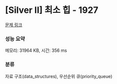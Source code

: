 # [Silver II] 최소 힙 - 1927 

[문제 링크](https://www.acmicpc.net/problem/1927) 

### 성능 요약

메모리: 31964 KB, 시간: 356 ms

### 분류

자료 구조(data_structures), 우선순위 큐(priority_queue)

